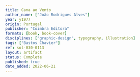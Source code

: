 ```yaml
---
title: Cana ao Vento
author_name: ["João Rodrigues Alves"]
year: y1977
origin: Portugal
publisher: "Coimbra Editora"
formats: [book, book-cover]
disciplines: ["graphic-design", typography, illustration]
tags: ["Bastos Chavier"]
ref: sol-030-0113
layout: artifact
status: Complete
published: true
date_added: 2022-06-21
---
```

